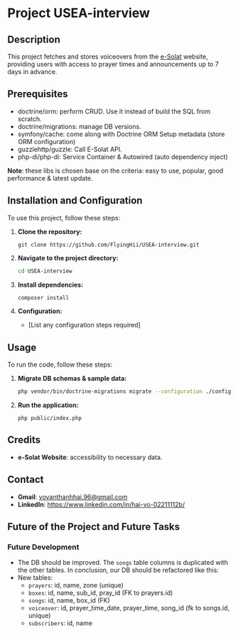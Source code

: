 # Project USEA-interview

## Description

This project fetches and stores voiceovers from the [e-Solat](https://www.e-solat.gov.my/) website, providing users with
access to prayer times and announcements up to 7 days in advance.

## Prerequisites
- doctrine/orm: perform CRUD. Use it instead of build the SQL from scratch.
- doctrine/migrations: manage DB versions.
- symfony/cache: come along with Doctrine ORM Setup metadata (store ORM configuration)
- guzzlehttp/guzzle: Call E-Solat API.
- php-di/php-di: Service Container & Autowired (auto dependency inject)

**Note**: these libs is chosen base on the criteria: easy to use, popular, good performance & latest update.

## Installation and Configuration

To use this project, follow these steps:

1. **Clone the repository:**

    ```bashprayer_time_seq
    git clone https://github.com/FlyingHii/USEA-interview.git
    ```

2. **Navigate to the project directory:**

    ```bash
    cd USEA-interview
    ```

3. **Install dependencies:**

    ```bash
    composer install
    ```

4. **Configuration:**

    - [List any configuration steps required]

## Usage

To run the code, follow these steps:

1. **Migrate DB schemas & sample data:**

    ```bash
    php vendor/bin/doctrine-migrations migrate --configuration ./config/migrations.php --db-configuration ./config/migrations-db.php 
    ```

2. **Run the application:**

    ```
    php public/index.php
    ```

## Credits

- **e-Solat Website**: accessibility to necessary data.

## Contact

- **Gmail**: vovanthanhhai.96@gmail.com
- **LinkedIn**: https://www.linkedin.com/in/hai-vo-02211112b/

## Future of the Project and Future Tasks

### Future Development

- The DB should be improved. The `songs` table columns is duplicated with the other tables. In conclusion, our DB should be refactored like this:
- New tables:
    - `prayers`: id, name, zone (unique)
    - `boxes`: id, name, sub_id, pray_id (FK to prayers.id)
    - `songs`: id, name, box_id (FK)
    - `voiceover`: id, prayer_time_date, prayer_time, song_id (fk to songs.id, unique)
    - `subscribers`: id, name
